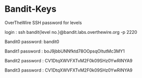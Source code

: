 # Bandit-Keys
OverTheWire SSH password for levels

login : ssh bandit{level no.}@bandit.labs.overthewire.org -p 2220

Bandit0 password: bandit0

Bandit1 password : boJ9jbbUNNfktd78OOpsqOltutMc3MY1

Bandit2 password : CV1DtqXWVFXTvM2F0k09SHz0YwRINYA9

Bandit3 password : CV1DtqXWVFXTvM2F0k09SHz0YwRINYA9
